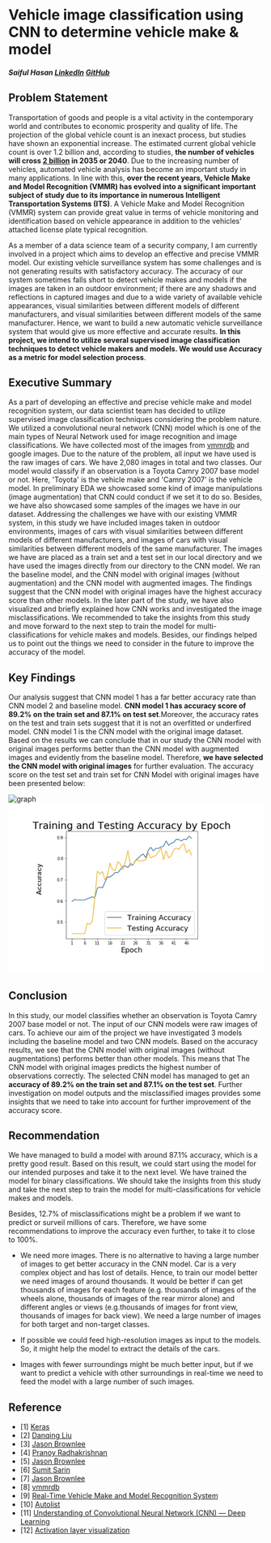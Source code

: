 # Vehicle image classification using CNN to determine vehicle make & model
##### Saiful Hasan [LinkedIn](https://www.linkedin.com/in/saifulhasan22/) [GitHub](https://github.com/saifulhasan22) 

## Problem Statement
Transportation of goods and people is a vital activity in the contemporary world and contributes to economic prosperity and quality of life. The projection of the global vehicle count is an inexact process, but studies have shown an exponential
increase. The estimated current global vehicle count is over 1.2 billion and, according to studies, __the number of vehicles will cross [2 billion](https://www.mdpi.com/2504-4990/1/2/36/pdf) in 2035 or 2040__. Due to the increasing number of vehicles, automated vehicle analysis has become an important study in many applications. In line with this, __over the recent years, Vehicle Make and Model Recognition (VMMR) has evolved into a significant important subject of study due to its importance in numerous Intelligent Transportation Systems (ITS)__. A Vehicle Make and Model Recognition (VMMR) system can provide great value in terms of vehicle monitoring and identification based on vehicle appearance in addition to the vehicles’ attached license plate typical recognition. 

As a member of a data science team of a security company, I am currently involved in a project which aims to develop an effective and precise VMMR model. Our existing vehicle surveillance system has some challenges and is not generating results with satisfactory accuracy. The accuracy of our system sometimes falls short to detect vehicle makes and models if the images are taken in an outdoor environment; if there are any shadows and reflections in captured images and due to a wide variety of available vehicle appearances, visual similarities between different models of different manufacturers, and visual similarities between different models of the same manufacturer. Hence, we want to build a new automatic vehicle surveillance system that would give us more effective and accurate results. __In this project, we intend to utilize several supervised image classification techniques to detect vehicle makers and models. We would use Accuracy as a metric for model selection process__. 

## Executive Summary
As a part of developing an effective and precise vehicle make and model recognition system, our data scientist team has decided to utilize supervised image classification techniques considering the problem nature. We utilized a convolutional neural network (CNN) model which is one of the main types of Neural Network used for image recognition and image classifications. We have collected most of the images from [vmmrdb](http://vmmrdb.cecsresearch.org/) and google images. Due to the nature of the problem, all input we have used is the raw images of cars. We have 2,080 images in total and two classes. Our model would classify if an observation is a Toyota Camry 2007 base model or not. Here, 'Toyota' is the vehicle make and 'Camry 2007' is the vehicle model. In preliminary EDA we showcased some kind of image manipulations (image augmentation) that CNN could conduct if we set it to do so. Besides, we have also showcased some samples of the images we have in our dataset. Addressing the challenges we have with our existing VMMR system, in this study we have included images taken in outdoor environments, images of cars with visual similarities between different models of different manufacturers, and images of cars with visual similarities between different models of the same manufacturer. The images we have are placed as a train set and a test set in our local directory and we have used the images directly from our directory to the CNN model. We ran the baseline model, and the CNN model with original images (without augmentation) and the CNN model with augmented images. The findings suggest that the CNN model with original images have the highest accuracy score than other models. In the later part of the study, we have also visualized and briefly explained how CNN works and investigated the image misclassifications. We recommended to take the insights from this study and move forward to the next step to train the model for multi-classifications for vehicle makes and models. Besides, our findings helped us to point out the things we need to consider in the future to improve the accuracy of the model.     

## Key Findings
Our analysis suggest that CNN model 1 has a far better accuracy rate than CNN model 2 and baseline model. **CNN model 1 has accuracy score of 89.2% on the train set and 87.1% on test set**.Moreover, the accuracy rates on the test and train sets suggest that it is not an overfitted or underfired model. CNN model 1 is the CNN model with the original image dataset. Based on the results we can conclude that in our study the CNN model with original images performs better than the CNN model with augmented images and evidently from the baseline model. Therefore, **we have selected the CNN model with original images** for further evaluation. The accuracy score on the test set and train set for CNN Model with original images have been presented below:

![graph](https://git.generalassemb.ly/saifulhasan22/capstone/blob/master/images_and_gifs/graph.png?raw=true)
![graph](./images_and_gifs/accuracy.jpg)

## Conclusion
In this study, our model classifies whether an observation is Toyota Camry 2007 base model or not. The input of our CNN models were raw images of cars. To achieve our aim of the project we have investigated 3 models including the baseline model and two CNN models. Based on the accuracy results, we see that the CNN model with original images (without augmentations) performs better than other models. This means that The CNN model with original images predicts the highest number of observations correctly. The selected CNN model has managed to get an **accuracy of 89.2% on the train set and 87.1% on the test set**. Further investigation on model outputs and the misclassified images provides some insights that we need to take into account for further improvement of the accuracy score. 

## Recommendation
We have managed to build a model with around 87.1% accuracy, which is a pretty good result. Based on this result, we could start using the model for our intended purposes and take it to the next level. We have trained the model for binary classifications. We should take the insights from this study and take the next step to train the model for multi-classifications for vehicle makes and models. 

Besides, 12.7% of misclassifications might be a problem if we want to predict or surveil millions of cars. Therefore, we have some recommendations to improve the accuracy even further, to take it to close to 100%.

   -  We need more images. There is no alternative to having a large number of images to get better accuracy in the CNN model. Car is a very complex object and has lost of details. Hence, to train our model better we need images of around thousands. It would be better if can get thousands of images for each feature (e.g. thousands of images of the wheels alone, thousands of images of the rear mirror alone) and different angles or views (e.g.thousands of images for front view, thousands of images for back view). We need a large number of images for both target and non-target classes. 

   - If possible we could feed high-resolution images as input to the models. So, it might help the model to extract the details of the cars.

   - Images with fewer surroundings might be much better input, but if we want to predict a vehicle with other surroundings in real-time we need to feed the model with a large number of such images.   
   
   ## Reference
- [1] [Keras](https://keras.io/api/preprocessing/image/)
- [2] [Danqing Liu](https://medium.com/@danqing/a-practical-guide-to-relu-b83ca804f1f7#:~:text=ReLU%20stands%20for%20rectified%20linear,a%20type%20of%20activation%20function.&text=ReLU%20is%20the%20most%20commonly,usually%20a%20good%20first%20choice)
- [3] [Jason Brownlee](https://machinelearningmastery.com/pooling-layers-for-convolutional-neural-networks/)
- [4] [Pranoy Radhakrishnan](https://towardsdatascience.com/what-are-hyperparameters-and-how-to-tune-the-hyperparameters-in-a-deep-neural-network-d0604917584a)
- [5] [Jason Brownlee](https://machinelearningmastery.com/rectified-linear-activation-function-for-deep-learning-neural-networks/#:~:text=The%20sigmoid%20activation%20function%2C%20also,value%20between%200.0%20and%201.0.)
- [6] [Sumit Sarin](https://towardsdatascience.com/exploring-image-data-augmentation-with-keras-and-tensorflow-a8162d89b844)
- [7] [Jason Brownlee](https://machinelearningmastery.com/how-to-configure-image-data-augmentation-when-training-deep-learning-neural-networks/)
- [8] [vmmrdb](http://vmmrdb.cecsresearch.org/)
- [9] [Real-Time Vehicle Make and Model Recognition System](https://www.mdpi.com/2504-4990/1/2/36/pdf)
- [10] [Autolist](https://www.autolist.com/toyota-camry/toyota-camry-generations)
- [11] [Understanding of Convolutional Neural Network (CNN) — Deep Learning](https://medium.com/@RaghavPrabhu/understanding-of-convolutional-neural-network-cnn-deep-learning-99760835f148)
- [12] [Activation layer visualization](https://towardsdatascience.com/visualizing-intermediate-activation-in-convolutional-neural-networks-with-keras-260b36d60d0#:~:text=Visualizing%20intermediate%20activations%20consists%20of,output%20of%20the%20activation%20function)